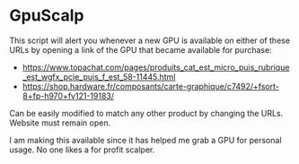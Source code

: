 # GpuScalp

This script will alert you whenever a new GPU is available on either of these URLs by opening a link of the GPU that became available for purchase:
- https://www.topachat.com/pages/produits_cat_est_micro_puis_rubrique_est_wgfx_pcie_puis_f_est_58-11445.html
- https://shop.hardware.fr/composants/carte-graphique/c7492/+fsort-8+fp-h970+fv121-19183/

Can be easily modified to match any other product by changing the URLs. 
Website must remain open.

I am making this available since it has helped me grab a GPU for personal usage. No one likes a for profit scalper.